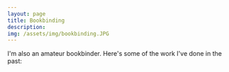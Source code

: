 ```yaml
---
layout: page
title: Bookbinding
description: 
img: /assets/img/bookbinding.JPG
---
```


I'm also an amateur bookbinder. Here's some of the work I've done in the past:

<div class="img_row">
    <img class="col one left" src="{{ site.baseurl }}/assets/img/bookbinding1.JPG" alt="" title=""/>
    <img class="col one left" src="{{ site.baseurl }}/assets/img/bookbinding2.JPG" alt="" title=""/>
    <img class="col one left" src="{{ site.baseurl }}/assets/img/bookbinding3.JPG" alt="" title=""/>
</div>
<div class="col three caption">
    
</div>

<div class="img_row">
    <img class="col one left" src="{{ site.baseurl }}/assets/img/bookbinding4.JPG" alt="" title=""/>
    <img class="col one left" src="{{ site.baseurl }}/assets/img/bookbinding5.JPG" alt="" title=""/>
    <img class="col one left" src="{{ site.baseurl }}/assets/img/bookbinding6.JPG" alt="" title=""/>
</div>
<div class="col three caption">

</div>

<div class="img_row">
    <img class="col two left" src="{{ site.baseurl }}/assets/img/bookbinding7.JPG" alt="" title=""/>
    <img class="col one left" src="{{ site.baseurl }}/assets/img/bookbinding8.JPG" alt="" title=""/>
</div>
<div class="col three caption">
    
</div>
